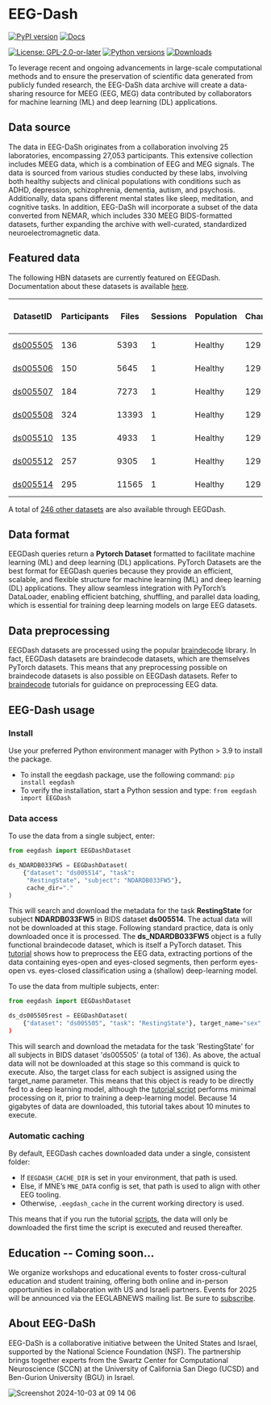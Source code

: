 # EEG-Dash

[![PyPI version](https://img.shields.io/pypi/v/eegdash)](https://pypi.org/project/eegdash/)
[![Docs](https://img.shields.io/badge/docs-stable-brightgreen.svg)](https://sccn.github.io/eegdash)

[![License: GPL-2.0-or-later](https://img.shields.io/badge/License-GPL--2.0--or--later-blue.svg)](LICENSE)
[![Python versions](https://img.shields.io/pypi/pyversions/eegdash.svg)](https://pypi.org/project/eegdash/)
[![Downloads](https://pepy.tech/badge/eegdash)](https://pepy.tech/project/eegdash)
<!-- [![Coverage](https://img.shields.io/codecov/c/github/sccn/eegdash)](https://codecov.io/gh/sccn/eegdash) -->

To leverage recent and ongoing advancements in large-scale computational methods and to ensure the preservation of scientific data generated from publicly funded research, the EEG-DaSh data archive will create a data-sharing resource for MEEG (EEG, MEG) data contributed by collaborators for machine learning (ML) and deep learning (DL) applications. 

## Data source

The data in EEG-DaSh originates from a collaboration involving 25 laboratories, encompassing 27,053 participants. This extensive collection includes MEEG data, which is a combination of EEG and MEG signals. The data is sourced from various studies conducted by these labs, involving both healthy subjects and clinical populations with conditions such as ADHD, depression, schizophrenia, dementia, autism, and psychosis. Additionally, data spans different mental states like sleep, meditation, and cognitive tasks. In addition, EEG-DaSh will incorporate a subset of the data converted from NEMAR, which includes 330 MEEG BIDS-formatted datasets, further expanding the archive with well-curated, standardized neuroelectromagnetic data.

## Featured data

The following HBN datasets are currently featured on EEGDash. Documentation about these datasets is available [here](https://neuromechanist.github.io/data/hbn/).

| DatasetID | Participants | Files | Sessions | Population | Channels | Is 10-20? | Modality | Size |
|---|---|---|---|---|---|---|---|---|
| [ds005505](https://nemar.org/dataexplorer/detail?dataset_id=ds005505) | 136 | 5393 | 1 | Healthy | 129 | other | Visual | 103 GB |
| [ds005506](https://nemar.org/dataexplorer/detail?dataset_id=ds005506) | 150 | 5645 | 1 | Healthy | 129 | other | Visual | 112 GB |
| [ds005507](https://nemar.org/dataexplorer/detail?dataset_id=ds005507) | 184 | 7273 | 1 | Healthy | 129 | other | Visual | 140 GB |
| [ds005508](https://nemar.org/dataexplorer/detail?dataset_id=ds005508) | 324 | 13393 | 1 | Healthy | 129 | other | Visual | 230 GB |
| [ds005510](https://nemar.org/dataexplorer/detail?dataset_id=ds005510) | 135 | 4933 | 1 | Healthy | 129 | other | Visual | 91 GB |
| [ds005512](https://nemar.org/dataexplorer/detail?dataset_id=ds005512) | 257 | 9305 | 1 | Healthy | 129 | other | Visual | 157 GB |
| [ds005514](https://nemar.org/dataexplorer/detail?dataset_id=ds005514) | 295 | 11565 | 1 | Healthy | 129 | other | Visual | 185 GB |

A total of [246 other datasets](datasets.md) are also available through EEGDash. 

## Data format

EEGDash queries return a **Pytorch Dataset** formatted to facilitate machine learning (ML) and deep learning (DL) applications. PyTorch Datasets are the best format for EEGDash queries because they provide an efficient, scalable, and flexible structure for machine learning (ML) and deep learning (DL) applications. They allow seamless integration with PyTorch’s DataLoader, enabling efficient batching, shuffling, and parallel data loading, which is essential for training deep learning models on large EEG datasets.

## Data preprocessing

EEGDash datasets are processed using the popular [braindecode](https://braindecode.org/stable/index.html) library. In fact, EEGDash datasets are braindecode datasets, which are themselves PyTorch datasets. This means that any preprocessing possible on braindecode datasets is also possible on EEGDash datasets. Refer to [braindecode](https://braindecode.org/stable/index.html) tutorials for guidance on preprocessing EEG data.

## EEG-Dash usage

### Install
Use your preferred Python environment manager with Python > 3.9 to install the package.
* To install the eegdash package, use the following command: `pip install eegdash`
* To verify the installation, start a Python session and type: `from eegdash import EEGDash`

### Data access

To use the data from a single subject, enter:

```python
from eegdash import EEGDashDataset

ds_NDARDB033FW5 = EEGDashDataset(
    {"dataset": "ds005514", "task":
     "RestingState", "subject": "NDARDB033FW5"}, 
     cache_dir="."
)
```

This will search and download the metadata for the task **RestingState** for subject **NDARDB033FW5** in BIDS dataset **ds005514**. The actual data will not be downloaded at this stage. Following standard practice, data is only downloaded once it is processed. The **ds_NDARDB033FW5** object is a fully functional braindecode dataset, which is itself a PyTorch dataset. This [tutorial](https://github.com/sccn/EEGDash/blob/develop/notebooks/tutorial_eoec.ipynb) shows how to preprocess the EEG data, extracting portions of the data containing eyes-open and eyes-closed segments, then perform eyes-open vs. eyes-closed classification using a (shallow) deep-learning model. 

To use the data from multiple subjects, enter:

```python
from eegdash import EEGDashDataset

ds_ds005505rest = EEGDashDataset(
    {"dataset": "ds005505", "task": "RestingState"}, target_name="sex", cache_dir=".
)
```

This will search and download the metadata for the task 'RestingState' for all subjects in BIDS dataset 'ds005505' (a total of 136). As above, the actual data will not be downloaded at this stage so this command is quick to execute. Also, the target class for each subject is assigned using the target_name parameter. This means that this object is ready to be directly fed to a deep learning model, although the [tutorial script](https://github.com/sccn/EEGDash/blob/develop/notebooks/tutorial_sex_classification.ipynb) performs minimal processing on it, prior to training a deep-learning model. Because 14 gigabytes of data are downloaded, this tutorial takes about 10 minutes to execute.

### Automatic caching

By default, EEGDash caches downloaded data under a single, consistent folder:

- If ``EEGDASH_CACHE_DIR`` is set in your environment, that path is used.
- Else, if MNE’s ``MNE_DATA`` config is set, that path is used to align with other EEG tooling.
- Otherwise, ``.eegdash_cache`` in the current working directory is used.

This means that if you run the tutorial [scripts](https://github.com/sccn/EEGDash/tree/develop/notebooks), the data will only be downloaded the first time the script is executed and reused thereafter.

## Education -- Coming soon...

We organize workshops and educational events to foster cross-cultural education and student training, offering both online and in-person opportunities in collaboration with US and Israeli partners. Events for 2025 will be announced via the EEGLABNEWS mailing list. Be sure to [subscribe](https://sccn.ucsd.edu/mailman/listinfo/eeglabnews).

## About EEG-DaSh

EEG-DaSh is a collaborative initiative between the United States and Israel, supported by the National Science Foundation (NSF). The partnership brings together experts from the Swartz Center for Computational Neuroscience (SCCN) at the University of California San Diego (UCSD) and Ben-Gurion University (BGU) in Israel. 

![Screenshot 2024-10-03 at 09 14 06](https://github.com/user-attachments/assets/327639d3-c3b4-46b1-9335-37803209b0d3)



